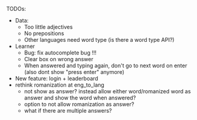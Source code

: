 TODOs:

-   Data:
    -   Too little adjectives
    -   No prepositions
    -   Other languages need word type (is there a word type API?)
-   Learner
    -   Bug: fix autocomplete bug !!!
    -   Clear box on wrong answer
    -   When answered and typing again, don't go to next word on enter (also dont show "press enter" anymore)
-   New feature: login + leaderboard
-   rethink romanization at eng_to_lang
    -   not show as answer? instead allow either word/romanized word as answer and show the word when answered?
    -   option to not allow romanization as answer?
    -   what if there are multiple answers?

